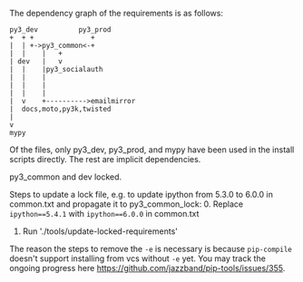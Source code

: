 The dependency graph of the requirements is as follows:

```
py3_dev          py3_prod
+  + +              +
|  | +->py3_common<-+
|  |    |   +
| dev   |   v
|  |    |py3_socialauth
|  |    |
|  |    |
|  |    |
|  v    +---------->emailmirror
|  docs,moto,py3k,twisted
|
v
mypy
```

Of the files, only py3_dev, py3_prod, and mypy have been used in the install
scripts directly. The rest are implicit dependencies.

py3_common and dev locked.

Steps to update a lock file, e.g. to update ipython from 5.3.0 to 6.0.0 in
common.txt and propagate it to py3_common_lock:
0. Replace `ipython==5.4.1` with `ipython==6.0.0` in common.txt
1. Run './tools/update-locked-requirements'

The reason the steps to remove the `-e` is necessary is because `pip-compile`
doesn't support installing from vcs without `-e` yet.
You may track the ongoing progress here https://github.com/jazzband/pip-tools/issues/355.
